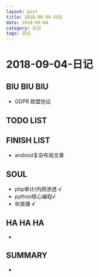 ```yaml
---
layout: post
title: 2018-09-04-日记
date: 2018-09-04
category: 日记
tags: 日记
---
```

# 2018-09-04-日记
## BIU BIU BIU
+ GDPR 欧盟协议
 
## TODO LIST

 
## FINISH LIST
+ android复杂布局文章
 
## SOUL
+ php审计/内网渗透 √ 
+ python核心编程√
+ 听直播 √
 
## HA HA HA
+ 
 
## SUMMARY
+ 
 
